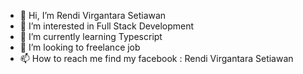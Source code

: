 - 👋 Hi, I’m Rendi Virgantara Setiawan
- 👀 I’m interested in Full Stack Development
- 🌱 I’m currently learning Typescript
- 💞️ I’m looking to freelance job 
- 📫 How to reach me find my facebook : Rendi Virgantara Setiawan

<!---
rendi12345678/rendi12345678 is a ✨ special ✨ repository because its `README.md` (this file) appears on your GitHub profile.
You can click the Preview link to take a look at your changes.
--->
